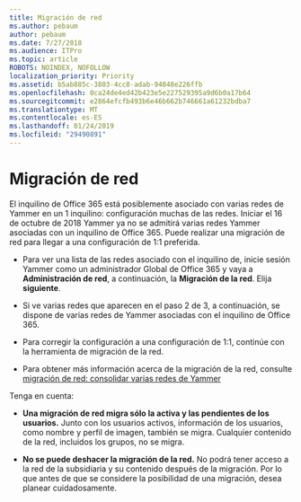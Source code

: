 ```yaml
---
title: Migración de red
ms.author: pebaum
author: pebaum
ms.date: 7/27/2018
ms.audience: ITPro
ms.topic: article
ROBOTS: NOINDEX, NOFOLLOW
localization_priority: Priority
ms.assetid: b5ab885c-3803-4cc8-adab-94848e226ffb
ms.openlocfilehash: 0ca24de4ed42b423e5e227529395a9d6b0a17b64
ms.sourcegitcommit: e2864efcfb493b6e46b662b746661a61232bdba7
ms.translationtype: MT
ms.contentlocale: es-ES
ms.lasthandoff: 01/24/2019
ms.locfileid: "29490891"
---
```

# <a name="network-migration"></a>Migración de red

El inquilino de Office 365 está posiblemente asociado con varias redes de Yammer en un 1 inquilino: configuración muchas de las redes. Iniciar el 16 de octubre de 2018 Yammer ya no se admitirá varias redes Yammer asociadas con un inquilino de Office 365. Puede realizar una migración de red para llegar a una configuración de 1:1 preferida.
  
- Para ver una lista de las redes asociado con el inquilino de, inicie sesión Yammer como un administrador Global de Office 365 y vaya a **Administración de red**, a continuación, la **Migración de la red**. Elija **siguiente**.
    
- Si ve varias redes que aparecen en el paso 2 de 3, a continuación, se dispone de varias redes de Yammer asociadas con el inquilino de Office 365.
    
- Para corregir la configuración a una configuración de 1:1, continúe con la herramienta de migración de la red.
    
- Para obtener más información acerca de la migración de la red, consulte [migración de red: consolidar varias redes de Yammer](https://support.office.com/article/a22c1b20-9231-4ce2-a916-392b1056d002)
    
Tenga en cuenta:
  
- **Una migración de red migra sólo la activa y las pendientes de los usuarios.** Junto con los usuarios activos, información de los usuarios, como nombre y perfil de imagen, también se migra. Cualquier contenido de la red, incluidos los grupos, no se migra. 
    
- **No se puede deshacer la migración de la red.** No podrá tener acceso a la red de la subsidiaria y su contenido después de la migración. Por lo que antes de que se considere la posibilidad de una migración, desea planear cuidadosamente. 
    

